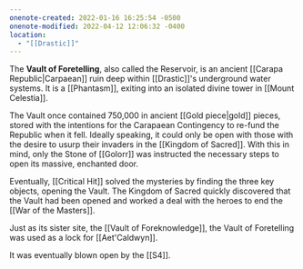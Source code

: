 ```yaml
---
onenote-created: 2022-01-16 16:25:54 -0500
onenote-modified: 2022-04-12 12:06:32 -0400
location:
  - "[[Drastic]]"
---
```


The **Vault of Foretelling**, also called the Reservoir, is an ancient [[Carapa Republic|Carpaean]] ruin deep within [[Drastic]]'s underground water systems. It is a [[Phantasm]], exiting into an isolated divine tower in [[Mount Celestia]].

The Vault once contained 750,000 in ancient [[Gold piece|gold]] pieces, stored with the intentions for the Carapaean Contingency to re-fund the Republic when it fell. Ideally speaking, it could only be open with those with the desire to usurp their invaders in the [[Kingdom of Sacred]]. With this in mind, only the Stone of [[Golorr]] was instructed the necessary steps to open its massive, enchanted door.

Eventually, [[Critical Hit]] solved the mysteries by finding the three key objects, opening the Vault. The Kingdom of Sacred quickly discovered that the Vault had been opened and worked a deal with the heroes to end the [[War of the Masters]].

Just as its sister site, the [[Vault of Foreknowledge]], the Vault of Foretelling was used as a lock for [[Aet'Caldwyn]].

It was eventually blown open by the [[S4]].
